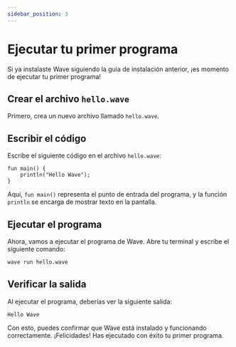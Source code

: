 ```yaml
---
sidebar_position: 3
---
```


# Ejecutar tu primer programa

Si ya instalaste Wave siguiendo la guía de instalación anterior, ¡es momento de ejecutar tu primer programa!

## Crear el archivo `hello.wave`

Primero, crea un nuevo archivo llamado `hello.wave`.

## Escribir el código

Escribe el siguiente código en el archivo `hello.wave`:

```wave
fun main() {
    println("Hello Wave");
}
```

Aquí, `fun main()` representa el punto de entrada del programa, y la función `println` se encarga de mostrar texto en la pantalla.

## Ejecutar el programa

Ahora, vamos a ejecutar el programa de Wave. Abre tu terminal y escribe el siguiente comando:

```bash
wave run hello.wave
```

## Verificar la salida

Al ejecutar el programa, deberías ver la siguiente salida:

```
Hello Wave
```

Con esto, puedes confirmar que Wave está instalado y funcionando correctamente. ¡Felicidades! Has ejecutado con éxito tu primer programa.
